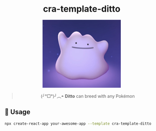 <h1 align="center">
  cra-template-ditto
</h1>

<p align="center">
  <img src="./docs/images/ditto.png" width="256px">
  <blockquote align="center">
    (╯°□°)╯︵◓ <strong>Ditto</strong> can breed with any Pokémon
  </blockquote>
</p>

## 🚀 Usage

```bash
npx create-react-app your-awesome-app --template cra-template-ditto
```
